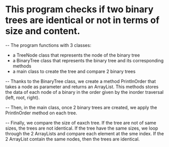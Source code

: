 # This program checks if two binary trees are identical or not in terms of size and content.
-- The program functions with 3 classes:
   - a TreeNode class that represents the node of the binary tree
   - a BinaryTree class that represents the binary tree and its corresponding methods
   - a main class to create the tree and compare 2 binary trees

-- Thanks to the BinaryTree class, we create a method PrintInOrder that takes a node as parameter and returns an ArrayList. This methods stores the data of each node of a binary in the order given by the inorder traversal (left, root, right).

-- Then, in the main class, once 2 binary trees are created, we apply the PrintInOrder method on each tree.

-- Finally, we compare the size of eaxch tree. If the tree are not of same sizes, the trees are not identical. If the tree have the same sizes, we loop through the 2 ArrayLists and compare each element at the sme index. If the 2 ArrayList contain the same nodes, then the trees are identical.
